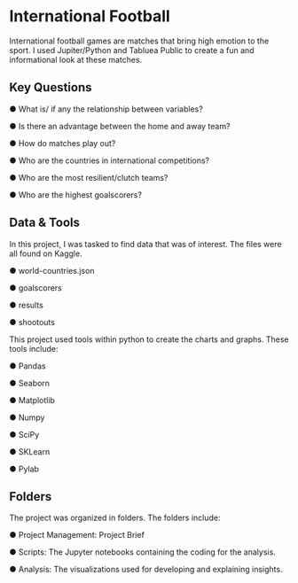 # International Football
International football games are matches that bring high emotion to the sport. I used Jupiter/Python and Tabluea Public to create a fun and informational look at these matches.


## Key Questions

● What is/ if any the relationship between variables?

● Is there an advantage between the home and away team?

● How do matches play out?

● Who are the countries in international competitions?

● Who are the most resilient/clutch teams?

● Who are the highest goalscorers?

## Data & Tools

In this project, I was tasked to find data that was of interest. The files were all found on Kaggle.

● world-countries.json

● goalscorers

● results

● shootouts

This project used tools within python to create the charts and graphs. These tools include:

●  Pandas

● Seaborn

● Matplotlib

● Numpy

● SciPy

● SKLearn

● Pylab

## Folders

The project was organized in folders. The folders include:

● Project Management: Project Brief

● Scripts: The Jupyter notebooks containing the coding for the analysis.

● Analysis: The visualizations used for developing and explaining insights.
